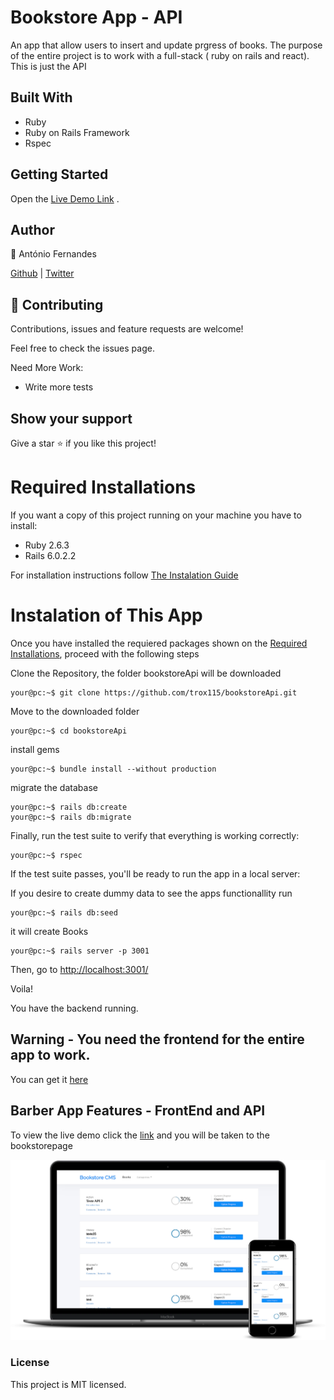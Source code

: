 # Bookstore App - API

An app that allow users to insert and update prgress of books. The purpose of the entire project is to work with a full-stack ( ruby on rails and react).
This is just the API

## Built With

- Ruby
- Ruby on Rails Framework
- Rspec

## Getting Started

Open the [Live Demo Link](antoniobookapi.herokuapp.com/books) .

## Author

👤 António Fernandes

[Github](https://github.com/trox115) | [Twitter](https://twitter.com/rock_67)

## 🤝 Contributing

Contributions, issues and feature requests are welcome!

Feel free to check the issues page.

Need More Work:

- Write more tests

## Show your support

Give a star ⭐️ if you like this project!

# Required Installations

If you want a copy of this project running on your machine you have to install:

- Ruby 2.6.3
- Rails 6.0.2.2

For installation instructions follow [The Instalation Guide](https://www.tutorialspoint.com/ruby-on-rails/rails-installation)

# Instalation of This App

Once you have installed the requiered packages shown on the [Required Installations](), proceed with the following steps

Clone the Repository, the folder bookstoreApi will be downloaded

```Shell
your@pc:~$ git clone https://github.com/trox115/bookstoreApi.git
```

Move to the downloaded folder

```Shell
your@pc:~$ cd bookstoreApi
```

install gems

```Shell
your@pc:~$ bundle install --without production
```

migrate the database

```Shell
your@pc:~$ rails db:create
your@pc:~$ rails db:migrate
```

Finally, run the test suite to verify that everything is working correctly:

```Shell
your@pc:~$ rspec
```

If the test suite passes, you'll be ready to run the app in a local server:

If you desire to create dummy data to see the apps functionallity run

```Shell
your@pc:~$ rails db:seed

```

it will create Books

```Shell
your@pc:~$ rails server -p 3001

```

Then, go to [http://localhost:3001/](http://localhost:3001/)

Voila!

You have the backend running.

## Warning - You need the frontend for the entire app to work.

You can get it [here](https://github.com/trox115/bookstore)

## Barber App Features - FrontEnd and API

To view the live demo click the [link](antoniobookapi.herokuapp.com/books) and you will be taken to the bookstorepage

![Bookstore](documentation/bookstore.png)

### License

This project is MIT licensed.
